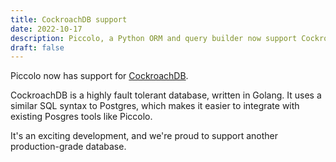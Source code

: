 ```yaml
---
title: CockroachDB support
date: 2022-10-17
description: Piccolo, a Python ORM and query builder now support CockroachDB, a highly fault tolerant SQL database.
draft: false
---
```


Piccolo now has support for [CockroachDB](https://en.wikipedia.org/wiki/CockroachDB).

CockroachDB is a highly fault tolerant database, written in Golang. It uses a similar SQL syntax to Postgres, which makes it easier to integrate with existing Posgres tools like Piccolo.

It's an exciting development, and we're proud to support another production-grade database.
